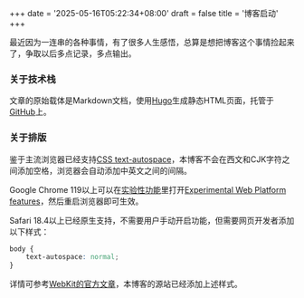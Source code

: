 +++
date = '2025-05-16T05:22:34+08:00'
draft = false
title = '博客启动'
+++

最近因为一连串的各种事情，有了很多人生感悟，总算是想把博客这个事情捡起来了，争取以后多点记录，多点输出。

### 关于技术栈
文章的原始载体是Markdown文档，使用[Hugo](https://gohugo.io/)生成静态HTML页面，托管于[GitHub](https://github.com/keocheung/blog)上。

### 关于排版
鉴于主流浏览器已经支持[CSS text-autospace](https://caniuse.com/mdn-css_properties_text-autospace)，本博客不会在西文和CJK字符之间添加空格，浏览器会自动添加中英文之间的间隔。

Google Chrome 119以上可以在[实验性功能](chrome://flags/)里打开[Experimental Web Platform features](chrome://flags/#enable-experimental-web-platform-features)，然后重启浏览器即可生效。

Safari 18.4以上已经原生支持，不需要用户手动开启功能，但需要网页开发者添加以下样式：

```css
body {
    text-autospace: normal;
}
```
详情可参考[WebKit的官方文章](https://webkit.org/blog/16574/webkit-features-in-safari-18-4/#text-auto-space)，本博客的源站已经添加上述样式。
